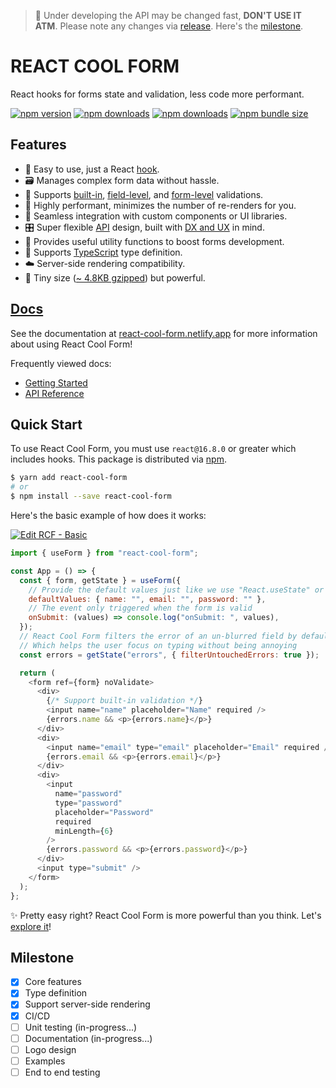 > 🚨 Under developing the API may be changed fast, **DON'T USE IT ATM**. Please note any changes via [release](https://github.com/wellyshen/react-cool-form/releases). Here's the [milestone](#milestone).

# <b>REACT COOL FORM</b>

React hooks for forms state and validation, less code more performant.

[![npm version](https://img.shields.io/npm/v/react-cool-form?style=flat-square)](https://www.npmjs.com/package/react-cool-form)
[![npm downloads](https://img.shields.io/npm/dm/react-cool-form?style=flat-square)](https://www.npmtrends.com/react-cool-form)
[![npm downloads](https://img.shields.io/npm/dt/react-cool-form?style=flat-square)](https://www.npmtrends.com/react-cool-form)
[![npm bundle size](https://img.shields.io/bundlephobia/minzip/react-cool-form?style=flat-square)](https://bundlephobia.com/result?p=react-cool-form)

## Features

- 🎣 Easy to use, just a React [hook](https://reactjs.org/docs/hooks-custom.html#using-a-custom-hook).
- 🗃 Manages complex form data without hassle.
- 🚦 Supports [built-in](https://react-cool-form.netlify.app/docs/validation-guide#built-in-validation), [field-level](https://react-cool-form.netlify.app/docs/validation-guide#field-level-validation), and [form-level](https://react-cool-form.netlify.app/docs/validation-guide#form-level-validation) validations.
- 🚀 Highly performant, minimizes the number of re-renders for you.
- 🧱 Seamless integration with custom components or UI libraries.
- 🎛 Super flexible [API](https://react-cool-form.netlify.app/docs/use-form) design, built with [DX and UX](https://react-cool-form.netlify.app/docs) in mind.
- 🔩 Provides useful utility functions to boost forms development.
- 📜 Supports [TypeScript](https://www.typescriptlang.org) type definition.
- ☁️ Server-side rendering compatibility.
- 🦔 Tiny size ([~ 4.8KB gzipped](https://bundlephobia.com/result?p=react-cool-form)) but powerful.

## [Docs](https://react-cool-form.netlify.app)

See the documentation at [react-cool-form.netlify.app](https://react-cool-form.netlify.app) for more information about using React Cool Form!

Frequently viewed docs:

- [Getting Started](https://react-cool-form.netlify.app/docs)
- [API Reference](https://react-cool-form.netlify.app/docs/use-form)

## Quick Start

To use React Cool Form, you must use `react@16.8.0` or greater which includes hooks. This package is distributed via [npm](https://www.npmjs.com/package/react-cool-form).

```sh
$ yarn add react-cool-form
# or
$ npm install --save react-cool-form
```

Here's the basic example of how does it works:

[![Edit RCF - Basic](https://codesandbox.io/static/img/play-codesandbox.svg)](https://codesandbox.io/s/rcf-basic-jq93g?fontsize=14&hidenavigation=1&theme=dark)

```js
import { useForm } from "react-cool-form";

const App = () => {
  const { form, getState } = useForm({
    // Provide the default values just like we use "React.useState" or "React.useReducer"
    defaultValues: { name: "", email: "", password: "" },
    // The event only triggered when the form is valid
    onSubmit: (values) => console.log("onSubmit: ", values),
  });
  // React Cool Form filters the error of an un-blurred field by default (via the "filterUntouchedErrors" option)
  // Which helps the user focus on typing without being annoying
  const errors = getState("errors", { filterUntouchedErrors: true });

  return (
    <form ref={form} noValidate>
      <div>
        {/* Support built-in validation */}
        <input name="name" placeholder="Name" required />
        {errors.name && <p>{errors.name}</p>}
      </div>
      <div>
        <input name="email" type="email" placeholder="Email" required />
        {errors.email && <p>{errors.email}</p>}
      </div>
      <div>
        <input
          name="password"
          type="password"
          placeholder="Password"
          required
          minLength={6}
        />
        {errors.password && <p>{errors.password}</p>}
      </div>
      <input type="submit" />
    </form>
  );
};
```

✨ Pretty easy right? React Cool Form is more powerful than you think. Let's [explore it](https://react-cool-form.netlify.app)!

## Milestone

- [x] Core features
- [x] Type definition
- [x] Support server-side rendering
- [x] CI/CD
- [ ] Unit testing (in-progress...)
- [ ] Documentation (in-progress...)
- [ ] Logo design
- [ ] Examples
- [ ] End to end testing
